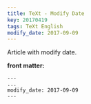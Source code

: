 ```yaml
---
title: TeXt - Modify Date
key: 20170419
tags: TeXt English
modify_date: 2017-09-09
---
```


Article with modify date.

<!--more-->

**front matter:**

    ---
    ...
    modify_date: 2017-09-09
    ---